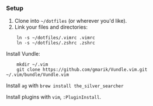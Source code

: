 ### Setup

1. Clone into `~/dotfiles` (or wherever you'd like).
2. Link your files and directories:

```
    ln -s ~/dotfiles/.vimrc .vimrc
    ln -s ~/dotfiles/.zshrc .zshrc
```

Install Vundle:

```
    mkdir ~/.vim
    git clone https://github.com/gmarik/Vundle.vim.git ~/.vim/bundle/Vundle.vim
````

Install `ag` with `brew install the_silver_searcher`

Install plugins with `vim`, `:PluginInstall`.
